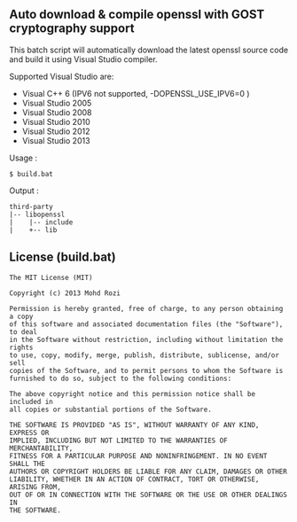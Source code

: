 Auto download & compile openssl with GOST cryptography support
-----------

This batch script will automatically download the latest openssl source code and build it using Visual Studio compiler.

Supported Visual Studio are:
*  Visual C++ 6 (IPV6 not supported, -DOPENSSL_USE_IPV6=0 )
*  Visual Studio 2005
*  Visual Studio 2008
*  Visual Studio 2010
*  Visual Studio 2012
*  Visual Studio 2013

Usage :

    $ build.bat

Output :

    third-party
    |-- libopenssl
    |    |-- include
    |    +-- lib
    

License (build.bat)
-----------

    The MIT License (MIT)
    
    Copyright (c) 2013 Mohd Rozi
    
    Permission is hereby granted, free of charge, to any person obtaining a copy
    of this software and associated documentation files (the "Software"), to deal
    in the Software without restriction, including without limitation the rights
    to use, copy, modify, merge, publish, distribute, sublicense, and/or sell
    copies of the Software, and to permit persons to whom the Software is
    furnished to do so, subject to the following conditions:
    
    The above copyright notice and this permission notice shall be included in
    all copies or substantial portions of the Software.
    
    THE SOFTWARE IS PROVIDED "AS IS", WITHOUT WARRANTY OF ANY KIND, EXPRESS OR
    IMPLIED, INCLUDING BUT NOT LIMITED TO THE WARRANTIES OF MERCHANTABILITY,
    FITNESS FOR A PARTICULAR PURPOSE AND NONINFRINGEMENT. IN NO EVENT SHALL THE
    AUTHORS OR COPYRIGHT HOLDERS BE LIABLE FOR ANY CLAIM, DAMAGES OR OTHER
    LIABILITY, WHETHER IN AN ACTION OF CONTRACT, TORT OR OTHERWISE, ARISING FROM,
    OUT OF OR IN CONNECTION WITH THE SOFTWARE OR THE USE OR OTHER DEALINGS IN
    THE SOFTWARE.
